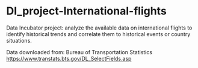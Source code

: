 # DI_project-International-flights
Data Incubator project: analyze the available data on international flights to identify historical trends and correlate them to historical events or country situations. 

Data downloaded from: 
Bureau of Transportation Statistics
https://www.transtats.bts.gov/DL_SelectFields.asp
